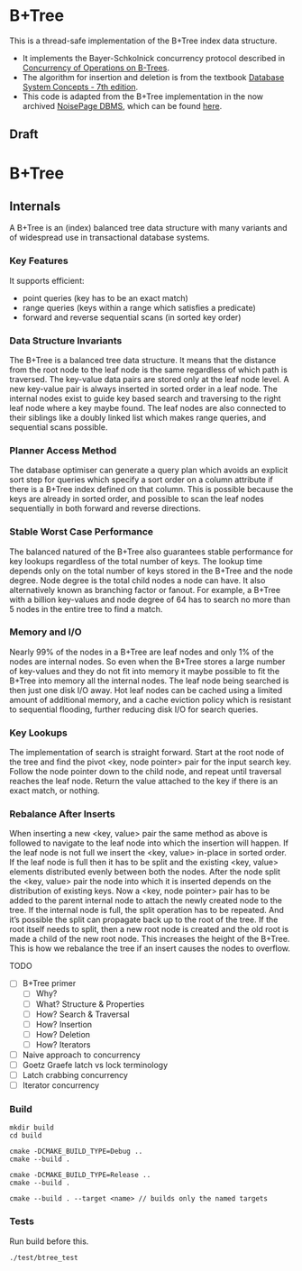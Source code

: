 # B+Tree

This is a thread-safe implementation of the B+Tree index data structure.

- It implements the Bayer-Schkolnick concurrency protocol described
  in [Concurrency of Operations on B-Trees](https://pages.cs.wisc.edu/~david/courses/cs758/Fall2007/papers/Concurrency%20of%20Operations.pdf).
- The algorithm for insertion and deletion is from the
  textbook [Database System Concepts - 7th edition](https://db-book.com/).
- This code is adapted from the B+Tree implementation in the now
  archived [NoisePage DBMS](https://db.cs.cmu.edu/projects/noisepage/),
  which can be
  found [here](https://github.com/cmu-db/noisepage/blob/master/src/include/storage/index/bplustree.h).

## Draft
# B+Tree
## Internals
A B+Tree is an (index) balanced tree data structure with many variants
and of widespread use in transactional database systems.
### Key Features
It supports efficient:

- point queries (key has to be an exact match)
- range queries (keys within a range which satisfies a predicate)
- forward and reverse sequential scans (in sorted key order)

### Data Structure Invariants
The B+Tree is a balanced tree data structure. It means that the distance
from the root node to the leaf node is the same regardless of which path
is traversed. The key-value data pairs are stored only at the leaf node
level. A new key-value pair is always inserted in sorted order in a leaf
node. The internal nodes exist to guide key based search and traversing
to the right leaf node where a key maybe found. The leaf nodes are also
connected to their siblings like a doubly linked list which makes range
queries, and sequential scans possible.

### Planner Access Method
The database optimiser can generate a query plan which avoids an
explicit sort step for queries which specify a sort order on a column
attribute if there is a B+Tree index defined on that column. This is
possible because the keys are already in sorted order, and possible to
scan the leaf nodes sequentially in both forward and reverse directions.

### Stable Worst Case Performance
The balanced natured of the B+Tree also guarantees stable performance
for key lookups regardless of the total number of keys. The lookup time
depends only on the total number of keys stored in the B+Tree and the
node degree. Node degree is the total child nodes a node can have. It
also alternatively known as branching factor or fanout. For example, a
B+Tree with a billion key-values and node degree of 64 has to search no
more than 5 nodes in the entire tree to find a match.

### Memory and I/O
Nearly 99% of the nodes in a B+Tree are leaf nodes and only 1% of the
nodes are internal nodes. So even when the B+Tree stores a large number
of key-values and they do not fit into memory it maybe possible to fit
the B+Tree into memory all the internal nodes. The leaf node being
searched is then just one disk I/O away. Hot leaf nodes can be cached
using a limited amount of additional memory, and a cache eviction policy
which is resistant to sequential flooding, further reducing disk I/O for
search queries.

### Key Lookups
The implementation of search is straight forward. Start at the root node
of the tree and find the pivot <key, node pointer> pair for the input
search key. Follow the node pointer down to the child node, and repeat
until traversal reaches the leaf node. Return the value attached to the
key if there is an exact match, or nothing.

### Rebalance After Inserts
When inserting a new <key, value> pair the same method as above is
followed to navigate to the leaf node into which the insertion will
happen. If the leaf node is not full we insert the <key, value> in-place
in sorted order. If the leaf node is full then it has to be split and
the existing <key, value> elements distributed evenly between both the
nodes. After the node split the <key, value> pair the node into which it
is inserted depends on the distribution of existing keys. Now a <key,
node pointer> pair has to be added to the parent internal node to attach
the newly created node to the tree. If the internal node is full, the
split operation has to be repeated. And it’s possible the split can
propagate back up to the root of the tree. If the root itself needs to
split, then a new root node is created and the old root is made a child
of the new root node. This increases the height of the B+Tree. This is
how we rebalance the tree if an insert causes the nodes to overflow.

TODO

- [ ] B+Tree primer
    - [ ] Why?
    - [ ] What? Structure & Properties
    - [ ] How? Search & Traversal
    - [ ] How? Insertion
    - [ ] How? Deletion
    - [ ] How? Iterators
- [ ] Naive approach to concurrency
- [ ] Goetz Graefe latch vs lock terminology
- [ ] Latch crabbing concurrency
- [ ] Iterator concurrency

### Build

```
mkdir build
cd build

cmake -DCMAKE_BUILD_TYPE=Debug ..
cmake --build .

cmake -DCMAKE_BUILD_TYPE=Release ..
cmake --build .

cmake --build . --target <name> // builds only the named targets
```

### Tests
Run build before this.

```
./test/btree_test
```